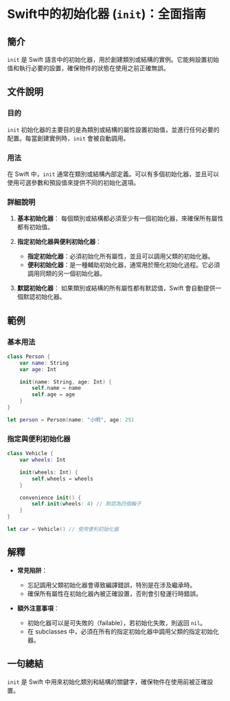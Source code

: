 <!--
Meta Description: # Swift中的初始化器 (`init`)：全面指南 ## 簡介 `init` 是 Swift 語言中的初始化器，用於創建類別或結構的實例。它能夠設置初始值和執行必要的設置，確保物件的狀態在使用之前正確無誤。 ## 文件說明 ### 目的 `init` 初始化器的主要目的是為類別或結構的屬性設置初...
Meta Keywords: init, swift, name, age, wheels
-->

# Swift中的初始化器 (`init`)：全面指南

## 簡介
`init` 是 Swift 語言中的初始化器，用於創建類別或結構的實例。它能夠設置初始值和執行必要的設置，確保物件的狀態在使用之前正確無誤。

## 文件說明
### 目的
`init` 初始化器的主要目的是為類別或結構的屬性設置初始值，並進行任何必要的配置。每當創建實例時，`init` 會被自動調用。

### 用法
在 Swift 中，`init` 通常在類別或結構內部定義。可以有多個初始化器，並且可以使用可選參數和預設值來提供不同的初始化選項。

### 詳細說明
1. **基本初始化器**：
   每個類別或結構都必須至少有一個初始化器，來確保所有屬性都有初始值。

2. **指定初始化器與便利初始化器**：
   - **指定初始化器**：必須初始化所有屬性，並且可以調用父類的初始化器。
   - **便利初始化器**：是一種輔助初始化器，通常用於簡化初始化過程。它必須調用同類的另一個初始化器。

3. **默認初始化器**：
   如果類別或結構的所有屬性都有默認值，Swift 會自動提供一個默認初始化器。

## 範例
### 基本用法
```swift
class Person {
    var name: String
    var age: Int

    init(name: String, age: Int) {
        self.name = name
        self.age = age
    }
}

let person = Person(name: "小明", age: 25)
```

### 指定與便利初始化器
```swift
class Vehicle {
    var wheels: Int

    init(wheels: Int) {
        self.wheels = wheels
    }

    convenience init() {
        self.init(wheels: 4) // 默認為四個輪子
    }
}

let car = Vehicle() // 使用便利初始化器
```

## 解釋
- **常見陷阱**：
  - 忘記調用父類初始化器會導致編譯錯誤，特別是在涉及繼承時。
  - 確保所有屬性在初始化器內被正確設置，否則會引發運行時錯誤。

- **額外注意事項**：
  - 初始化器可以是可失敗的（failable），若初始化失敗，則返回 `nil`。
  - 在 subclasses 中，必須在所有的指定初始化器中調用父類的指定初始化器。

## 一句總結
`init` 是 Swift 中用來初始化類別和結構的關鍵字，確保物件在使用前被正確設置。